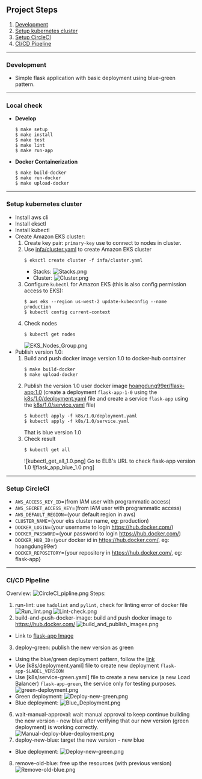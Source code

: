 ## Project Steps

1. [Development](#development)
2. [Setup kubernetes cluster](#setup-kubernetes-cluster)
3. [Setup CircleCI](#setup-circleci)
4. [CI/CD Pipeline](#cicd-pipeline)

<hr>

### Development

- Simple flask application with basic deployment using blue-green pattern.

<hr>

### Local check
- **Develop**

  ```
  $ make setup
  $ make install
  $ make test
  $ make lint
  $ make run-app
  ```
- **Docker Containerization**
  ```
  $ make build-docker
  $ make run-docker
  $ make upload-docker
  ```
<hr>

### Setup kubernetes cluster
- Install aws cli
- Install eksctl
- Install kubectl
- Create Amazon EKS cluster:
  1. Create key pair: `primary-key` use to connect to nodes in cluster.
  2. Use [infa/cluster.yaml](./infa/cluster.yaml) to create Amazon EKS cluster
      ```
     $ eksctl create cluster -f infa/cluster.yaml
     ```
     - Stacks:
     ![Stacks.png](./screenshots/Stacks.png)
     - Cluster:
     ![Cluster.png](./screenshots/Cluster.png)
  3. Configure `kubectl` for Amazon EKS (this is also config permission access to EKS):
      ```
     $ aws eks --region us-west-2 update-kubeconfig --name production
     $ kubectl config current-context
      ```
  4. Check nodes
      ```
     $ kubectl get nodes
      ```
     ![EKS_Nodes_Group.png](./screenshots/EKS_Nodes_Group.png)
- Publish version 1.0:
  1. Build and push docker image version 1.0 to docker-hub container
     ```
     $ make build-docker
     $ make upload-docker
     ```
  2. Publish the version 1.0 user docker image [hoangdung99er/flask-app:1.0](https://hub.docker.com/layers/279736749/hoangdung99er/flask-app/1.0/images/sha256-82d6aff27b063a1ce530d2a12fa37763cb35901ff7a5b2309f6286f690dac9b5?context=repo) (create a deployment `flask-app-1-0` using the [k8s/1.0/deployment.yaml](./k8s/1.0/deployment.yaml) file and create a service `flask-app` using the [k8s/1.0/service.yaml](./k8s/1.0/service.yaml) file)
     ```
     $ kubectl apply -f k8s/1.0/deployment.yaml
     $ kubectl apply -f k8s/1.0/service.yaml
     ```
     That is blue version 1.0
  3. Check result
     ```
     $ kubectl get all
     ```
     ![kubectl_get_all_1.0.png]
     Go to ELB's URL to check flask-app version 1.0
     ![flask_app_blue_1.0.png]
<hr>

### Setup CircleCI
- `AWS_ACCESS_KEY_ID`=(from IAM user with programmatic access)
- `AWS_SECRET_ACCESS_KEY`=(from IAM user with programmatic access)
- `AWS_DEFAULT_REGION`=(your default region in aws)
- `CLUSTER_NAME`=(your eks cluster name, eg: production)
- `DOCKER_LOGIN`=(your username to login https://hub.docker.com/)
- `DOCKER_PASSWORD`=(your password to login https://hub.docker.com/)
- `DOCKER_HUB_ID`=(your docker id in https://hub.docker.com/, eg: hoangdung99er)
- `DOCKER_REPOSITORY`={your repository in https://hub.docker.com/, eg: flask-app}
<hr>

### CI/CD Pipeline
Overview:
![CircleCI_pipline.png](./screenshots/CircleCI_pipline.png)
Steps:
1. run-lint: use `hadolint` and `pylint`, check for linting error of docker file
  ![Run_lint.png](./screenshots/Run_lint.png)
  ![Lint-check.png](./screenshots/Lint-check.png)
2. build-and-push-docker-image: build and push docker image to https://hub.docker.com/
  ![build_and_publish_images.png](./screenshots/build_and_publish_images.png)
- Link to [flask-app Image](https://hub.docker.com/repository/docker/hoangdung99er/flask-app/general)
3. deploy-green: publish the new version as green
- Using the blue/green deployment pattern, follow the [link](https://docs.aws.amazon.com/whitepapers/latest/overview-deployment-options/bluegreen-deployments.html)
- Use [k8s/deployment.yaml] file to create new deployment `flask-app-$LABEL_VERSION`
- Use [k8s/service-green.yaml] file to create a new service (a new Load Balancer) `flask-app-green`, the service only for testing purposes.
  ![green-deployment.png](./screenshots/green-deployment.png)
- Green deployment:
  ![Deploy-new-green.png](./screenshots/Deploy-new-green.png)
- Blue deployment:
  ![Blue_Deployment.png](./screenshots/Blue_Deployment.png)
6. wait-manual-approval: wait manual approval to keep continue building the new version - new blue after verifying that our new version (green deployment) is working correctly.
   ![Manual-deploy-blue-deployment.png](./screenshots/Manual-deploy-blue-deployment.png)
7. deploy-new-blue: target the new version - new blue
- Blue deployment:
  ![Deploy-new-green.png](./screenshots/Deploy-new-green.png)
8. remove-old-blue: free up the resources (with previous version)
   ![Remove-old-blue.png](./screenshots/Remove-old-blue.png)